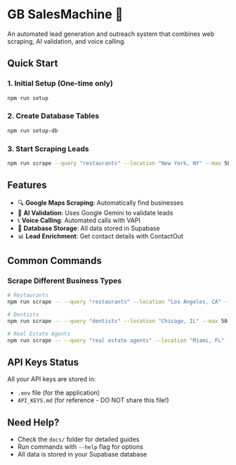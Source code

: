 # GB SalesMachine 🚀

An automated lead generation and outreach system that combines web scraping, AI validation, and voice calling.

## Quick Start

### 1. Initial Setup (One-time only)
```bash
npm run setup
```

### 2. Create Database Tables
```bash
npm run setup-db
```

### 3. Start Scraping Leads
```bash
npm run scrape --query "restaurants" --location "New York, NY" --max 50
```

## Features

- 🔍 **Google Maps Scraping**: Automatically find businesses
- 🤖 **AI Validation**: Uses Google Gemini to validate leads
- 📞 **Voice Calling**: Automated calls with VAPI
- 💾 **Database Storage**: All data stored in Supabase
- 📊 **Lead Enrichment**: Get contact details with ContactOut

## Common Commands

### Scrape Different Business Types
```bash
# Restaurants
npm run scrape -- --query "restaurants" --location "Los Angeles, CA" --max 100

# Dentists
npm run scrape -- --query "dentists" --location "Chicago, IL" --max 50

# Real Estate Agents
npm run scrape -- --query "real estate agents" --location "Miami, FL" --max 75
```

## API Keys Status

All your API keys are stored in:
- `.env` file (for the application)
- `API_KEYS.md` (for reference - DO NOT share this file!)

## Need Help?

- Check the `docs/` folder for detailed guides
- Run commands with `--help` flag for options
- All data is stored in your Supabase database